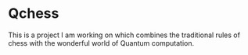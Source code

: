# Qchess

This is a project I am working on which combines the traditional rules of chess with the wonderful world of Quantum computation.
